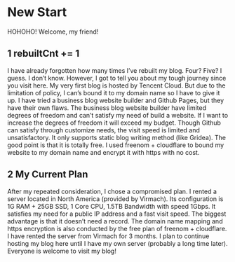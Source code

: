 # New Start



HOHOHO! Welcome, my friend! 
<!--more-->
## 1 rebuiltCnt += 1

I have already forgotten how many times I’ve rebuilt my blog. Four? Five? I guess. I don’t know. However, I got to tell you about my tough journey since you visit here. My very first blog is hosted by Tencent Cloud. But due to the limitation of policy, I can’s bound it to my domain name so I have to give it up. I have tried a business blog website builder and Github Pages, but they have their own flaws. The business blog website builder have limited degrees of freedom and can’t satisfy my need of build a website. If I want to increase the degrees of freedom it will exceed my budget. Though Github can satisfy through customize needs, the visit speed is limited and unsatisfactory. It only supports static blog writing method (like Gridea). The good point is that it is totally free. I used freenom + cloudflare to bound my website to my domain name and encrypt it with https with no cost.

## 2 My Current Plan

After my repeated consideration, I chose a compromised plan. I rented a server located in North America (provided by Virmach). Its configuration is 1G RAM + 25GB SSD, 1 Core CPU, 1.5TB Bandwidth with speed 1Gbps. It satisfies my need for a public IP address and a fast visit speed. The biggest advantage is that it doesn’t need a record. The domain name mapping and https encryption is also conducted by the free plan of freenom + cloudflare. I have rented the server from Virmach for 3 months. I plan to continue hosting my blog here until I have my own server (probably a long time later). Everyone is welcome to visit my blog!
